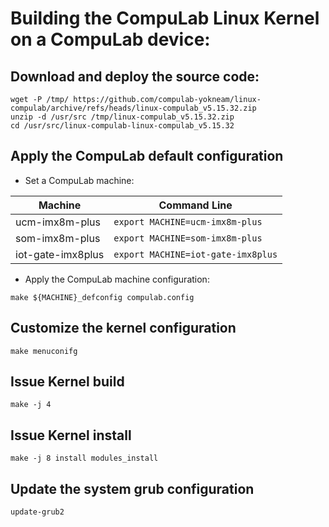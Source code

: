 # Building the CompuLab Linux Kernel on a CompuLab device:

## Download and deploy the source code:
```
wget -P /tmp/ https://github.com/compulab-yokneam/linux-compulab/archive/refs/heads/linux-compulab_v5.15.32.zip
unzip -d /usr/src /tmp/linux-compulab_v5.15.32.zip
cd /usr/src/linux-compulab-linux-compulab_v5.15.32
```

## Apply the CompuLab default configuration
* Set a CompuLab machine:

| Machine | Command Line |
|---|---|
|ucm-imx8m-plus|```export MACHINE=ucm-imx8m-plus```|
|som-imx8m-plus|```export MACHINE=som-imx8m-plus```|
|iot-gate-imx8plus|```export MACHINE=iot-gate-imx8plus```|

* Apply the CompuLab machine configuration:
```
make ${MACHINE}_defconfig compulab.config
```

## Customize the kernel configuration
```
make menuconifg
```

## Issue Kernel build
```
make -j 4
```

## Issue Kernel install
```
make -j 8 install modules_install
```

## Update the system grub configuration
```
update-grub2
```
